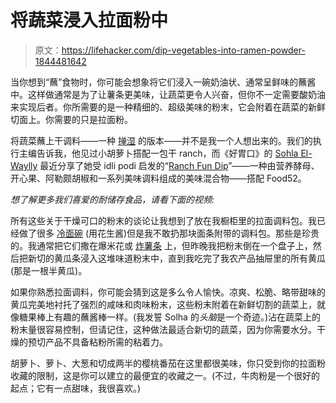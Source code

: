 # 将蔬菜浸入拉面粉中

> 原文：<https://lifehacker.com/dip-vegetables-into-ramen-powder-1844481642>

当你想到“蘸”食物时，你可能会想象将它们浸入一碗奶油状、通常呈鲜味的蘸酱中。这样做通常是为了让薯条更美味，让蔬菜更令人兴奋，但你不一定需要酸奶油来实现后者。你所需要的是一种精细的、超级美味的粉末，它会附着在蔬菜的新鲜切面上。你需要的只是拉面粉。



将蔬菜蘸上干调料——一种 [掸湿](https://twitter.com/horsedivorce/status/1103095882139033600?lang=en) 的版本——并不是我一个人想出来的。我们的执行主编告诉我，他见过小胡萝卜搭配一包干 ranch，而《好胃口》的 [Sohla El-Waylly](https://www.instagram.com/sohlae/?hl=en) 最近分享了她受 idli podi 启发的“[Ranch Fun Dip](https://food52.com/blog/25440-why-sohla-el-waylly-ranch-fun-dip-is-genius)”——一种由营养酵母、开心果、阿勒颇胡椒和一系列美味调料组成的美味混合物——搭配 Food52。

*想了解更多我们喜爱的耐储存食品，请看下面的视频:*

所有这些关于干燥可口的粉末的谈论让我想到了放在我橱柜里的拉面调料包。我已经做了很多 [冷面碗](https://skillet.lifehacker.com/these-cold-spicy-noodles-will-soothe-your-sweaty-soul-1827369037) (用花生酱)但是我不敢扔那块面条附带的调料包。那些是珍贵的。我通常把它们撒在爆米花或 [炸薯条](https://lifehacker.com/sprinkle-ramen-powder-on-french-fries-1833383886) 上，但昨晚我把粉末倒在一个盘子上，然后把新切的黄瓜条浸入这堆味道粉末中，直到我吃完了我农产品抽屉里的所有黄瓜(那是一根半黄瓜)。

如果你熟悉拉面调料，你可能会猜到这是多么令人愉快。凉爽、松脆、略带甜味的黄瓜完美地衬托了强烈的咸味和肉味粉末，这些粉末附着在新鲜切割的蔬菜上，就像糖果棒上有趣的蘸酱棒一样。(我发誓 Solha 的*头脑*是一个奇迹。)沾在蔬菜上的粉末量很容易控制，但请记住，这种做法最适合新切的蔬菜，因为你需要水分。干燥的预切产品不具备粘粉所需的粘着力。

胡萝卜、萝卜、大葱和切成两半的樱桃番茄在这里都很美味，你只受到你的拉面粉收藏的限制，这是你可以建立的最便宜的收藏之一。(不过，牛肉粉是一个很好的起点；它有一点甜味，我很喜欢。)